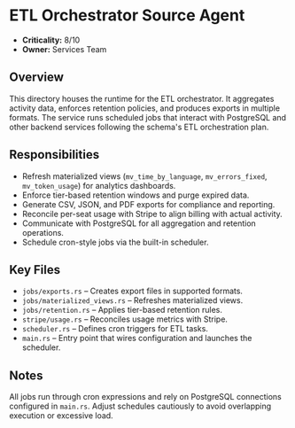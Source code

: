 # ETL Orchestrator Source Agent

- **Criticality:** 8/10
- **Owner:** Services Team

## Overview
This directory houses the runtime for the ETL orchestrator. It aggregates
activity data, enforces retention policies, and produces exports in multiple
formats. The service runs scheduled jobs that interact with PostgreSQL and other
backend services following the schema's ETL orchestration plan.

## Responsibilities
- Refresh materialized views (`mv_time_by_language`, `mv_errors_fixed`,
  `mv_token_usage`) for analytics dashboards.
- Enforce tier-based retention windows and purge expired data.
- Generate CSV, JSON, and PDF exports for compliance and reporting.
- Reconcile per-seat usage with Stripe to align billing with actual activity.
- Communicate with PostgreSQL for all aggregation and retention operations.
- Schedule cron-style jobs via the built-in scheduler.

## Key Files
- `jobs/exports.rs` – Creates export files in supported formats.
- `jobs/materialized_views.rs` – Refreshes materialized views.
- `jobs/retention.rs` – Applies tier-based retention rules.
- `stripe/usage.rs` – Reconciles usage metrics with Stripe.
- `scheduler.rs` – Defines cron triggers for ETL tasks.
- `main.rs` – Entry point that wires configuration and launches the scheduler.

## Notes
All jobs run through cron expressions and rely on PostgreSQL connections
configured in `main.rs`. Adjust schedules cautiously to avoid overlapping
execution or excessive load.
